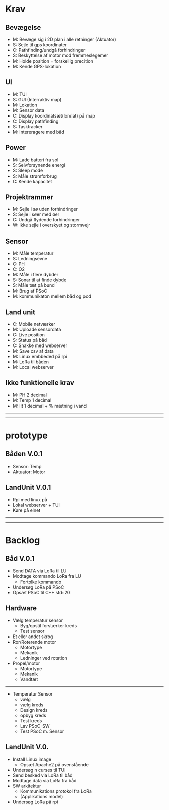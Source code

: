 # Krav
## Bevægelse
- M: Bevæge sig i 2D plan i alle retninger (Aktuator)
- S: Sejle til gps koordinater
- C: Pathfinding/undgå forhindringer
- S: Beskyttelse af motor mod fremmeslegemer
- M: Holde position = forskellig precition
- M: Kende GPS-lokation

## UI
- M: TUI
- S: GUI (Interraktiv map)
- M: Lokation
- M: Sensor data
- C: Display koordinatsæt(lon/lat) på map
- C: Display pathfinding
- S: Tasktracker
- M: Intereragere med båd

## Power
- M: Lade batteri fra sol
- S: Selvforsynende energi
- S: Sleep mode
- S: Måle strømforbrug
- C: Kende kapacitet
  
## Projektrammer
- M: Sejle i sø uden forhindringer
- S: Sejle i søer med øer
- C: Undgå flydende forhindringer
- W: Ikke sejle i overskyet og stormvejr

## Sensor
- M: Måle temperatur
- S: Ledningsevne
- C: PH
- C: O2
- M: Måle i flere dybder
- S: Sonar til at finde dybde
- S: Måle tæt på bund
- M: Brug af PSoC
- M: kommunikaton mellem båd og pod

## Land unit
- C: Mobile netværker
- M: Uploade sensordata
- C: Live position
- S: Status på båd
- C: Snakke med webserver 
- M: Save csv af data
- M: Linux embbeded på rpi
- M: LoRa til båden
- M: Local webserver

## Ikke funktionelle krav
- M: PH 2 decimal
- M: Temp 1 decimal
- M: Ilt 1 decimal + % mætning i vand

---
---
# prototype

## Båden V.0.1
- Sensor: Temp
- Aktuator: Motor

## LandUnit V.0.1
- Rpi med linux på
- Lokal webserver + TUI
- Køre på elnet

---
---
# Backlog
## Båd V.0.1
- Send DATA via LoRa til LU
- Modtage kommando LoRa fra LU
  - Fortolke kommando
- Undersøg LoRa på PSoC
- Opsæt PSoC til C++ std::20

## Hardware
- Vælg temperatur sensor
  - Byg/opstil forstærker kreds
  - Test sensor
- Et eller andet skrog
- Ror/Roterende motor
  - Motortype
  - Mekanik
  - Ledninger ved rotation
- Propel/motor
  - Motortype
  - Mekanik
  - Vandtæt


---
- Temperatur Sensor
  - vælg
  - vælg kreds
  - Design kreds
  - opbyg kreds
  - Test kreds
  - Lav PSoC-SW
  - Test PSoC m. Sensor 

## LandUnit V.0.
- Install Linux image
  - Opsæt Apache2 på ovenstående
- Undersøg n curses til TUI
- Send besked via LoRa til båd
- Modtage data via LoRa fra båd
- SW arkitektur
  - Kommunikations protokol fra LoRa
  - (Applikations model)
- Undersøg LoRa på rpi